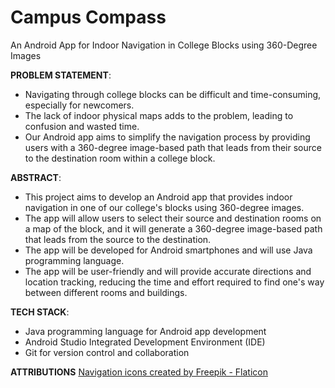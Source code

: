 # Campus Compass
An Android App for Indoor Navigation in College Blocks using 360-Degree Images

**PROBLEM STATEMENT**:
- Navigating through college blocks can be difficult and time-consuming, especially for newcomers.
- The lack of indoor physical maps adds to the problem, leading to confusion and wasted time.
- Our Android app aims to simplify the navigation process by providing users with a 360-degree image-based path that leads from their source to the destination room within a college block.

**ABSTRACT**:
- This project aims to develop an Android app that provides indoor navigation in one of our college's blocks using 360-degree images.
- The app will allow users to select their source and destination rooms on a map of the block, and it will generate a 360-degree image-based path that leads from the source to the destination.
- The app will be developed for Android smartphones and will use Java programming language.
- The app will be user-friendly and will provide accurate directions and location tracking, reducing the time and effort required to find one's way between different rooms and buildings.

**TECH STACK**:
- Java programming language for Android app development
- Android Studio Integrated Development Environment (IDE)
- Git for version control and collaboration

**ATTRIBUTIONS**
<a href="https://www.flaticon.com/free-icons/navigation" title="navigation icons">Navigation icons created by Freepik - Flaticon</a>